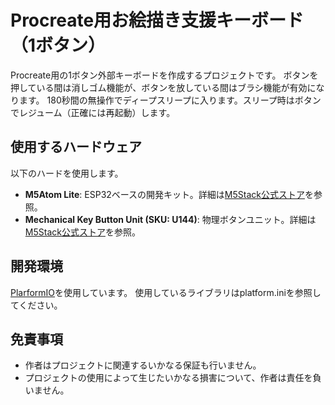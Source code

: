 # Procreate用お絵描き支援キーボード（1ボタン）

Procreate用の1ボタン外部キーボードを作成するプロジェクトです。
ボタンを押している間は消しゴム機能が、ボタンを放している間はブラシ機能が有効になります。
180秒間の無操作でディープスリープに入ります。スリープ時はボタンでレジューム（正確には再起動）します。

## 使用するハードウェア

以下のハードを使用します。
- **M5Atom Lite**: ESP32ベースの開発キット。詳細は[M5Stack公式ストア](https://shop.m5stack.com/products/atom-lite-esp32-development-kit)を参照。
- **Mechanical Key Button Unit (SKU: U144)**: 物理ボタンユニット。詳細は[M5Stack公式ストア](https://shop.m5stack.com/products/mechanical-key-button-unit)を参照。

## 開発環境

[PlarformIO](https://platformio.org/)を使用しています。
使用しているライブラリはplatform.iniを参照してください。

## 免責事項

- 作者はプロジェクトに関連するいかなる保証も行いません。
- プロジェクトの使用によって生じたいかなる損害について、作者は責任を負いません。
